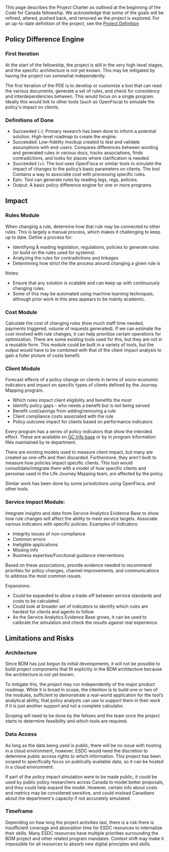 This page describes the Project Charter as outlined at the beginning of the Code for Canada fellowship. We acknowledge that some of the goals will be refined, altered, pushed back, and removed as the project is explored. For an up-to-date definition of the project, see the [Project Definition](https://code-for-canada.github.io/team-babel/wiki/project-definition)

## Policy Difference Engine

### First Iteration
At the start of the fellowship, the project is still in the very high-level stages, and the specific architecture is not yet known. This may be mitigated by having the project run somewhat independently.

The first iteration of the PDE is to develop or customize a tool that can read the various documents, generate a set of rules, and check for consistency and interdependencies between. This would focus on a single program. Ideally this would link to other tools (such as OpenFisca) to simulate the policy's impact on clients.

### Definitions of Done
- Succeeded (-): Primary research has been done to inform a potential solution. High-level roadmap to create the engine.
- Succeeded: Low-fidelity mockup created to test and validate assumptions with end-users. Compares differences between wording and generated rules in various docs, tracks associations, finds contradictions, and looks for places where clarification is needed.
- Succeeded (+): The tool uses OpenFisca or similar tools to simulate the impact of changes to the policy’s basic parameters on clients. The tool Contains a way to associate cost with processing specific rules.
- Epic: Tool can generate rules by reading legs, regs, policies.
- Output: A basic policy difference engine for one or more programs.


## Impact

### Rules Module
When changing a rule, determine how that rule may be connected to other rules. This is largely a manual process, which makes it challenging to keep up to date. Define a process for:
- Identifying & reading legislation, regulations, policies to generate rules (or build on the rules used for systems)
- Analyzing the rules for contradictions and linkages
- Determining how strict the the process around changing a given rule is

Notes:
- Ensure that any solution is scalable and can keep up with continuously changing rules.
- Some of this may be automated using machine learning techniques, although prior work in this area appears to be mainly academic.

### Cost Module
Calculate the cost of changing rules (how much staff time needed, payments triggered, volume of requests generated). If we can estimate the cost involved with rule changes, it can help prioritize certain operations for optimization. There are some existing tools used for this, but they are not in a reusable form. This module could be built in a variety of tools, but the output would have to be combined with that of the client impact analysis to gain a fuller picture of costs benefit. 

### Client Module
Forecast effects of a policy change on clients in terms of socio-economic indicators and impact on specific types of clients defined by the Journey Mapping program.
- Which rules impact client eligibility and benefits the most
- Identify policy gaps - who needs a benefit but is not being served
- Benefit cost/savings from adding/removing a rule
- Client compliance costs associated with the rule
- Policy outcome impact for clients based on performance indicators

Every program has a series of policy indicators that show the intended effect. These are available on [GC Info base](...) or by in program information files maintained by te department.

There are existing models used to measure client impact, but many are created as one-offs and then discarded. Furthermore, they aren't built to measure how policies impact specific clients. This tool would consolidate/integrate them with a model of how specific clients and personas used in the Life Journey Mapping team, are affected by the policy.

Similar work has been done by some jurisdictions using OpenFisca, and other tools.

### Service Impact Module:
Integrate insights and data from Service Analytics Evidence Base to show how rule changes will affect the ability to meet service targets. Associate various indicators with specific policies. Examples of indicators:
- Integrity issues of non-compliance
- Common errors
- Ineligible applications
- Missing info
- Business expertise/Functional guidance interventions

Based on these associations, provide evidence needed to recommend priorities for policy changes, channel improvements, and communications to address the most common issues.

Expansions:
- Could be expanded to allow a trade-off between service standards and costs to be calculated.
- Could look at broader set of indicators to identify which rules are hardest for clients and agents to follow
- As the Service Analytics Evidence Base grows, it can be used to calibrate the simulation and check the results against real experience.


## Limitations and Risks

### Architecture
Since BDM has just begun its initial developments, it will not be possible to build project components that fit explicitly in the BDM architecture because the architecture is not yet known. 

To mitigate this, the project may run independently of the major product roadmap. While it is broad in scope, the intention is to build one or two of the modules, sufficient to demonstrate a real-world application for the tool’s analytical ability, that policy analysts can use to support them in their work if it is just another support and not a complete calculator. 

Scoping will need to be done by the fellows and the team once the project starts to determine feasibility and which tools are required. 

### Data Access
As long as the data being used is public, there will be no issue with hosting in a cloud environment, however, ESDC would need the discretion to determine public access rights to which information. This project has been scoped to specifically focus on publically available data, so it can be hosted in a cloud environment. 

If part of the policy impact simulation were to be made public, it could be used by public policy researchers across Canada to model better proposals, and they could help expand the model. However, certain info about costs and metrics may be considered sensitive, and could mislead Canadians about the department's capacity if not accurately simulated.

### Timeframe
Depending on how long the project activities last, there is a risk there is insufficient coverage and absorption time for ESDC resources to internalize their skills. Many ESDC resources have multiple priorities surrounding the BDM project and other related program mandates. Context shift may make it impossible for all resources to absorb new digital principles and skills.


